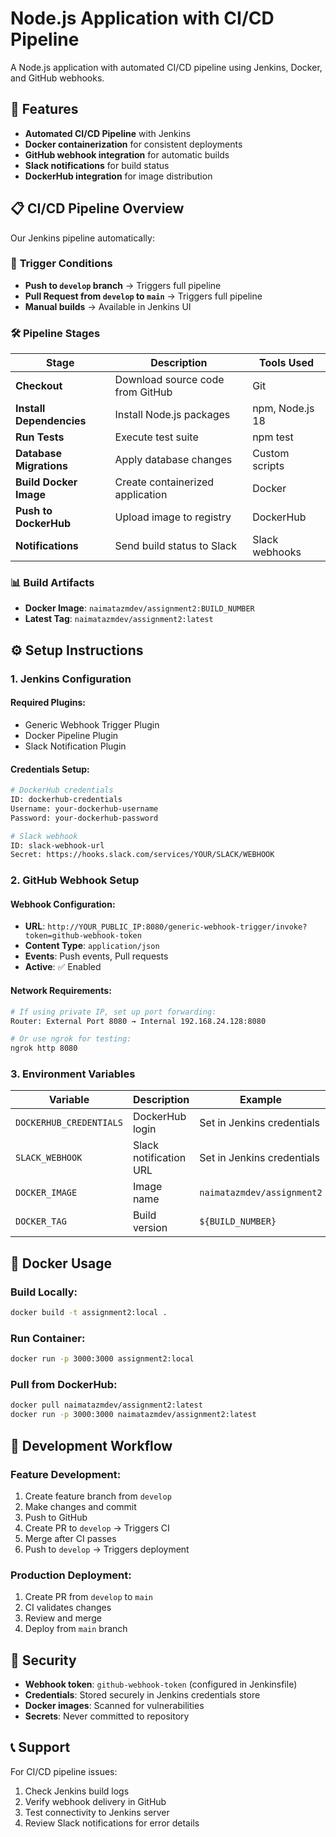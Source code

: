 # Node.js Application with CI/CD Pipeline

A Node.js application with automated CI/CD pipeline using Jenkins, Docker, and GitHub webhooks.

## 🚀 Features

- **Automated CI/CD Pipeline** with Jenkins
- **Docker containerization** for consistent deployments
- **GitHub webhook integration** for automatic builds
- **Slack notifications** for build status
- **DockerHub integration** for image distribution

## 📋 CI/CD Pipeline Overview

Our Jenkins pipeline automatically:

### 🔄 **Trigger Conditions**
- **Push to `develop` branch** → Triggers full pipeline
- **Pull Request from `develop` to `main`** → Triggers full pipeline
- **Manual builds** → Available in Jenkins UI

### 🛠️ **Pipeline Stages**

| Stage | Description | Tools Used |
|-------|-------------|------------|
| **Checkout** | Download source code from GitHub | Git |
| **Install Dependencies** | Install Node.js packages | npm, Node.js 18 |
| **Run Tests** | Execute test suite | npm test |
| **Database Migrations** | Apply database changes | Custom scripts |
| **Build Docker Image** | Create containerized application | Docker |
| **Push to DockerHub** | Upload image to registry | DockerHub |
| **Notifications** | Send build status to Slack | Slack webhooks |

### 📊 **Build Artifacts**
- **Docker Image**: `naimatazmdev/assignment2:BUILD_NUMBER`
- **Latest Tag**: `naimatazmdev/assignment2:latest`

## ⚙️ Setup Instructions

### 1. **Jenkins Configuration**

#### Required Plugins:
- Generic Webhook Trigger Plugin
- Docker Pipeline Plugin
- Slack Notification Plugin

#### Credentials Setup:
```bash
# DockerHub credentials
ID: dockerhub-credentials
Username: your-dockerhub-username
Password: your-dockerhub-password

# Slack webhook
ID: slack-webhook-url
Secret: https://hooks.slack.com/services/YOUR/SLACK/WEBHOOK
```

### 2. **GitHub Webhook Setup**

#### Webhook Configuration:
- **URL**: `http://YOUR_PUBLIC_IP:8080/generic-webhook-trigger/invoke?token=github-webhook-token`
- **Content Type**: `application/json`
- **Events**: Push events, Pull requests
- **Active**: ✅ Enabled

#### Network Requirements:
```bash
# If using private IP, set up port forwarding:
Router: External Port 8080 → Internal 192.168.24.128:8080

# Or use ngrok for testing:
ngrok http 8080
```

### 3. **Environment Variables**

| Variable | Description | Example |
|----------|-------------|---------|
| `DOCKERHUB_CREDENTIALS` | DockerHub login | Set in Jenkins credentials |
| `SLACK_WEBHOOK` | Slack notification URL | Set in Jenkins credentials |
| `DOCKER_IMAGE` | Image name | `naimatazmdev/assignment2` |
| `DOCKER_TAG` | Build version | `${BUILD_NUMBER}` |

## 🐳 Docker Usage

### Build Locally:
```bash
docker build -t assignment2:local .
```

### Run Container:
```bash
docker run -p 3000:3000 assignment2:local
```

### Pull from DockerHub:
```bash
docker pull naimatazmdev/assignment2:latest
docker run -p 3000:3000 naimatazmdev/assignment2:latest
```



## 📝 Development Workflow

### **Feature Development:**
1. Create feature branch from `develop`
2. Make changes and commit
3. Push to GitHub
4. Create PR to `develop` → Triggers CI
5. Merge after CI passes
6. Push to `develop` → Triggers deployment

### **Production Deployment:**
1. Create PR from `develop` to `main`
2. CI validates changes
3. Review and merge
4. Deploy from `main` branch

## 🔐 Security

- **Webhook token**: `github-webhook-token` (configured in Jenkinsfile)
- **Credentials**: Stored securely in Jenkins credentials store
- **Docker images**: Scanned for vulnerabilities
- **Secrets**: Never committed to repository

## 📞 Support

For CI/CD pipeline issues:
1. Check Jenkins build logs
2. Verify webhook delivery in GitHub
3. Test connectivity to Jenkins server
4. Review Slack notifications for error details